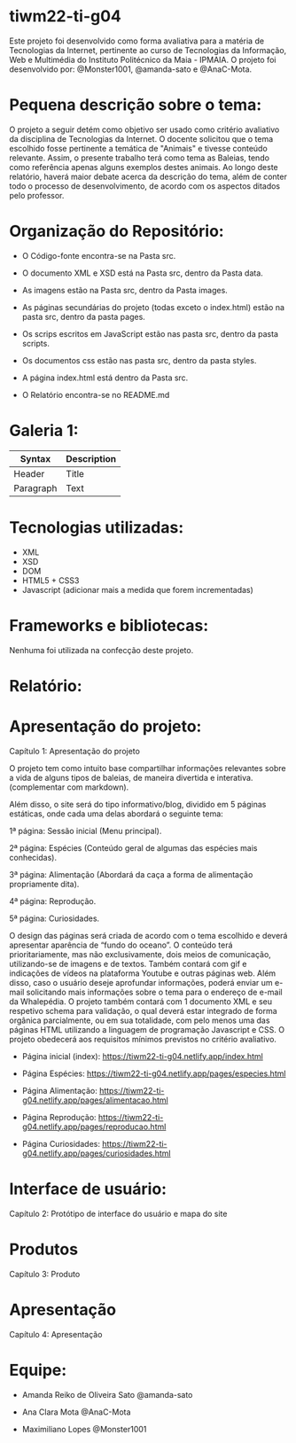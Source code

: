# tiwm22-ti-g04


Este projeto foi desenvolvido como forma avaliativa para a matéria de Tecnologias da Internet, pertinente ao curso de Tecnologias da Informação, Web e Multimédia do Instituto Politécnico da Maia - IPMAIA. O projeto foi desenvolvido por: @Monster1001, @amanda-sato e @AnaC-Mota. 

# Pequena descrição sobre o tema:

O projeto a seguir detém como objetivo ser usado como critério avaliativo da disciplina de Tecnologias da Internet. O docente solicitou que o tema escolhido fosse pertinente a temática de "Animais" e tivesse conteúdo relevante.
Assim, o presente trabalho terá como tema as Baleias, tendo como referência apenas alguns exemplos destes animais. Ao longo deste relatório, haverá maior debate acerca da descrição do tema, além de conter todo o processo de desenvolvimento, de acordo com os aspectos ditados pelo professor. 

# Organização do Repositório:

- O Código-fonte encontra-se na Pasta src.

- O documento XML e XSD está na Pasta src, dentro da Pasta data.

- As imagens estão na Pasta src, dentro da Pasta images.

- As páginas secundárias do projeto (todas exceto o index.html) estão na pasta src, dentro da pasta pages.

- Os scrips escritos em JavaScript estão nas pasta src, dentro da pasta scripts.

- Os documentos css estão nas pasta src, dentro da pasta styles.

- A página index.html está dentro da Pasta src.

- O Relatório encontra-se no README.md

# Galeria 1:

| Syntax      | Description |
| ----------- | ----------- |
| Header      | Title       |
| Paragraph   | Text        |

# Tecnologias utilizadas:

- XML
- XSD
- DOM
- HTML5 + CSS3
- Javascript
(adicionar mais a medida que forem incrementadas)

# Frameworks e bibliotecas:

Nenhuma foi utilizada na confecção deste projeto.

# Relatório:

# Apresentação do projeto: 
 
 Capítulo 1: Apresentação do projeto


 O projeto tem como intuito base compartilhar informações relevantes sobre a vida de alguns tipos de baleias, de maneira divertida e interativa. (complementar com markdown). 

Além disso, o site será do tipo informativo/blog, dividido em 5 páginas estáticas, onde cada uma delas abordará o seguinte tema: 

  1ª página: Sessão inicial (Menu principal).

  2ª página: Espécies (Conteúdo geral de algumas das espécies mais conhecidas).
  
  3ª página: Alimentação (Abordará da caça a forma de alimentação propriamente dita).
  
  4ª página: Reprodução.
  
  5ª página: Curiosidades.

O design das páginas será criada de acordo com o tema escolhido e deverá apresentar aparência de “fundo do oceano”. O conteúdo terá prioritariamente, mas não exclusivamente, dois meios de comunicação, utilizando-se de imagens e de textos. Também contará com gif e indicações de vídeos na plataforma Youtube e outras páginas web. Além disso, caso o usuário deseje aprofundar informações, poderá enviar um e-mail solicitando mais informações sobre o tema para o endereço de e-mail da Whalepédia.
O projeto também contará com 1 documento XML e seu respetivo schema para validação, o qual deverá estar integrado de forma orgânica parcialmente, ou em sua totalidade, com pelo menos uma das páginas HTML utilizando a linguagem de programação Javascript e CSS. O projeto obedecerá aos requisitos mínimos previstos no critério avaliativo. 

- Página inicial (index): https://tiwm22-ti-g04.netlify.app/index.html

- Página Espécies: https://tiwm22-ti-g04.netlify.app/pages/especies.html

- Página Alimentação: https://tiwm22-ti-g04.netlify.app/pages/alimentacao.html

- Página Reprodução: https://tiwm22-ti-g04.netlify.app/pages/reproducao.html

- Página Curiosidades: https://tiwm22-ti-g04.netlify.app/pages/curiosidades.html


# Interface de usuário:

 Capítulo 2: Protótipo de interface do usuário e mapa do site
 
# Produtos

 Capítulo 3: Produto

# Apresentação

 Capítulo 4: Apresentação

# Equipe:

- Amanda Reiko de Oliveira Sato @amanda-sato
  
- Ana Clara Mota @AnaC-Mota
  
- Maximiliano Lopes @Monster1001



